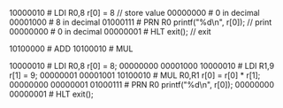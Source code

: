 10000010 # LDI R0,8     r[0] = 8                // store value
00000000 # 0 in decimal
00001000 # 8 in decimal
01000111 # PRN R0        printf("%d\n", r[0]);   // print
00000000 # 0 in decimal
00000001 # HLT           exit();                  // exit

10100000 # ADD
10100010 # MUL

<!-- multiply -->
10000010 # LDI R0,8      r[0] = 8;
00000000
00001000 
10000010 # LDI R1,9      r[1] = 9;
00000001
00001001 
10100010 # MUL R0,R1     r[0] = r[0] * r[1];
00000000
00000001
01000111 # PRN R0        printf("%d\n", r[0]);
00000000
00000001 # HLT           exit();